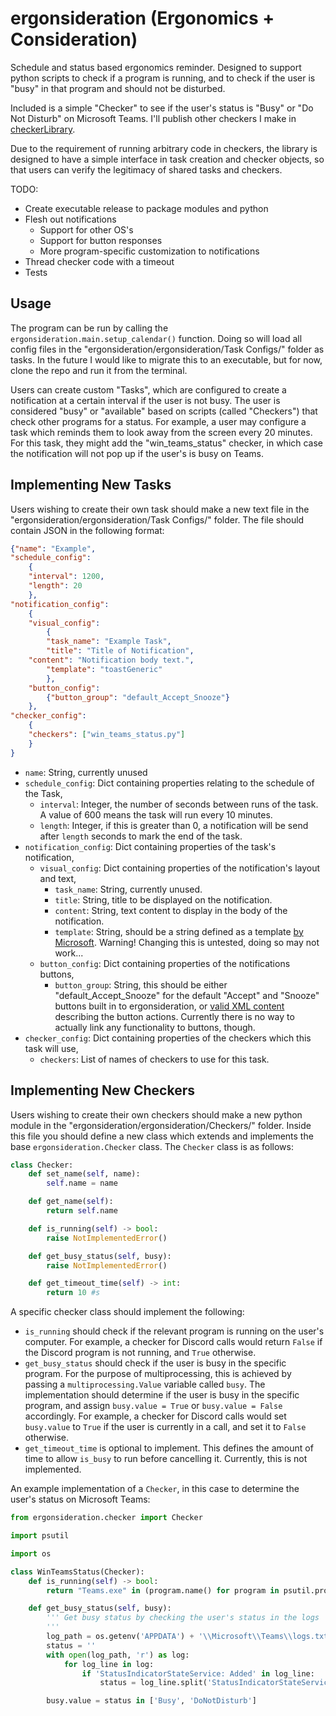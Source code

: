 # ergonsideration (Ergonomics + Consideration)
Schedule and status based ergonomics reminder. Designed to support python scripts to check if a program is running, and to check if the user is "busy" in that program and should not be disturbed.

Included is a simple "Checker" to see if the user's status is "Busy" or "Do Not Disturb" on Microsoft Teams. I'll publish other checkers I make in [checkerLibrary](https://github.com/cooperhatfield/checkerLibrary).

Due to the requirement of running arbitrary code in checkers, the library is designed to have a simple interface in task creation and checker objects, so that users can verify the legitimacy of shared tasks and checkers.

TODO:
- Create executable release to package modules and python 
- Flesh out notifications
  - Support for other OS's
  - Support for button responses
  - More program-specific customization to notifications
- Thread checker code with a timeout
- Tests

## Usage

The program can be run by calling the `ergonsideration.main.setup_calendar()` function. Doing so will load all config files in the "ergonsideration/ergonsideration/Task Configs/" folder as tasks. In the future I would like to migrate this to an executable, but for now, clone the repo and run it from the terminal.

Users can create custom "Tasks", which are configured to create a notification at a certain interval if the user is not busy. The user is considered "busy" or "available" based on scripts (called "Checkers") that check other programs for a status. For example, a user may configure a task which reminds them to look away from the screen every 20 minutes. For this task, they might add the "win_teams_status" checker, in which case the notification will not pop up if the user's is busy on Teams.

## Implementing New Tasks

Users wishing to create their own task should make a new text file in the "ergonsideration/ergonsideration/Task Configs/" folder. The file should contain JSON in the following format:

```json
{"name": "Example",
"schedule_config":
    {
    "interval": 1200,
    "length": 20
    },
"notification_config":
    {
    "visual_config":
        {
        "task_name": "Example Task",
        "title": "Title of Notification",
	"content": "Notification body text.",
        "template": "toastGeneric"
        },
    "button_config":
        {"button_group": "default_Accept_Snooze"}
    },
"checker_config":
    {
    "checkers": ["win_teams_status.py"]
    }
}
```

- `name`: String, currently unused
- `schedule_config`: Dict containing properties relating to the schedule of the Task,
  - `interval`: Integer, the number of seconds between runs of the task. A value of 600 means the task will run every 10 minutes.
  - `length`: Integer, if this is greater than 0, a notification will be send after `length` seconds to mark the end of the task.
- `notification_config`: Dict containing properties of the task's notification,
  - `visual_config`: Dict containing properties of the notification's layout and text,
    - `task_name`: String, currently unused.
    - `title`: String, title to be displayed on the notification.
    - `content`: String, text content to display in the body of the notification.
    - `template`: String, should be a string defined as a template [by Microsoft](https://learn.microsoft.com/en-us/previous-versions/windows/apps/hh779727(v=win.10)). Warning! Changing this is untested, doing so may not work...
  - `button_config`: Dict containing properties of the notifications buttons,
    - `button_group`: String, this should be either "default_Accept_Snooze" for the default "Accept" and "Snooze" buttons built in to ergonsideration, or [valid XML content](https://learn.microsoft.com/en-us/uwp/schemas/tiles/toastschema/element-action) describing the button actions. Currently there is no way to actually link any functionality to buttons, though.
- `checker_config`: Dict containing properties of the checkers which this task will use,
  - `checkers`: List of names of checkers to use for this task.
  
## Implementing New Checkers

Users wishing to create their own checkers should make a new python module in the "ergonsideration/ergonsideration/Checkers/" folder. Inside this file you should define a new class which extends and implements the base `ergonsideration.Checker` class. The `Checker` class is as follows:

```python
class Checker:
	def set_name(self, name):
		self.name = name

	def get_name(self):
		return self.name

	def is_running(self) -> bool:
		raise NotImplementedError()

	def get_busy_status(self, busy):
		raise NotImplementedError()

	def get_timeout_time(self) -> int:
		return 10 #s
```

A specific checker class should implement the following:
- `is_running` should check if the relevant program is running on the user's computer. For example, a checker for Discord calls would return `False` if the Discord program is not running, and `True` otherwise.
- `get_busy_status` should check if the user is busy in the specific program. For the purpose of multiprocessing, this is achieved by passing a `multiprocessing.Value` variable called `busy`. The implementation should determine if the user is busy in the specific program, and assign `busy.value = True` or `busy.value = False` accordingly. For example, a checker for Discord calls would set `busy.value` to `True` if the user is currently in a call, and set it to `False` otherwise.
- `get_timeout_time` is optional to implement. This defines the amount of time to allow `is_busy` to run before cancelling it. Currently, this is not implemented.

An example implementation of a `Checker`, in this case to determine the user's status on Microsoft Teams:

```python
from ergonsideration.checker import Checker

import psutil

import os

class WinTeamsStatus(Checker):
	def is_running(self) -> bool:
		return "Teams.exe" in (program.name() for program in psutil.process_iter(attrs=['name']))

	def get_busy_status(self, busy):
		''' Get busy status by checking the user's status in the logs
		'''
		log_path = os.getenv('APPDATA') + '\\Microsoft\\Teams\\logs.txt'
		status = ''
		with open(log_path, 'r') as log:
			for log_line in log:
				if 'StatusIndicatorStateService: Added' in log_line:
					status = log_line.split('StatusIndicatorStateService: Added ')[1].split(' (current state: ')[0]

		busy.value = status in ['Busy', 'DoNotDisturb']
```
